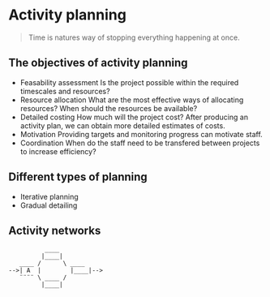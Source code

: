 # Activity planning

> Time is natures way of stopping everything happening at once.

## The objectives of activity planning
  - Feasability assessment
  Is the project possible within the required timescales and resources?
  - Resource allocation
  What are the most effective ways of allocating resources? When should
  the resources be available?
  - Detailed costing
  How much will the project cost? After producing an activity plan, we can
  obtain more detailed estimates of costs.
  - Motivation
  Providing targets and monitoring progress can motivate staff.
  - Coordination
  When do the staff need to be transfered between projects to increase 
  efficiency?

## Different types of planning
 * Iterative planning
 * Gradual detailing

## Activity networks
 ```
           ____  
          |____| 
    ____ /      \ ____
-->| A  |        |____|-->
    ¨¨¨¨ \ ____ /
          |____|
 ```
